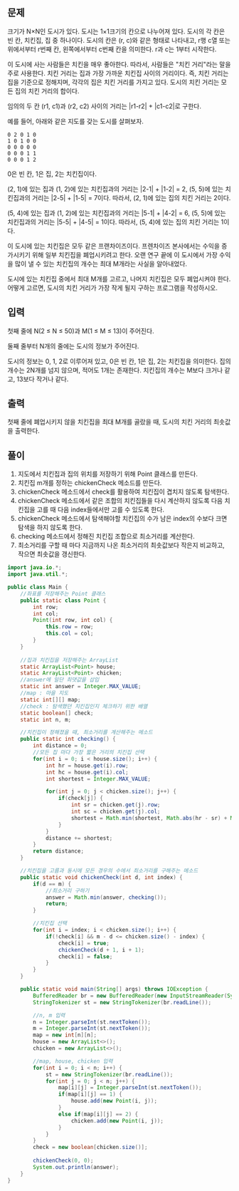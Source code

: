 ## 문제
크기가 N×N인 도시가 있다. 도시는 1×1크기의 칸으로 나누어져 있다. 도시의 각 칸은 빈 칸, 치킨집, 집 중 하나이다. 도시의 칸은 (r, c)와 같은 형태로 나타내고, r행 c열 또는 위에서부터 r번째 칸, 왼쪽에서부터 c번째 칸을 의미한다. r과 c는 1부터 시작한다.

이 도시에 사는 사람들은 치킨을 매우 좋아한다. 따라서, 사람들은 "치킨 거리"라는 말을 주로 사용한다. 치킨 거리는 집과 가장 가까운 치킨집 사이의 거리이다. 즉, 치킨 거리는 집을 기준으로 정해지며, 각각의 집은 치킨 거리를 가지고 있다. 도시의 치킨 거리는 모든 집의 치킨 거리의 합이다.

임의의 두 칸 (r1, c1)과 (r2, c2) 사이의 거리는 |r1-r2| + |c1-c2|로 구한다.

예를 들어, 아래와 같은 지도를 갖는 도시를 살펴보자.
```
0 2 0 1 0
1 0 1 0 0
0 0 0 0 0
0 0 0 1 1
0 0 0 1 2
```
0은 빈 칸, 1은 집, 2는 치킨집이다.

(2, 1)에 있는 집과 (1, 2)에 있는 치킨집과의 거리는 |2-1| + |1-2| = 2, (5, 5)에 있는 치킨집과의 거리는 |2-5| + |1-5| = 7이다. 따라서, (2, 1)에 있는 집의 치킨 거리는 2이다.

(5, 4)에 있는 집과 (1, 2)에 있는 치킨집과의 거리는 |5-1| + |4-2| = 6, (5, 5)에 있는 치킨집과의 거리는 |5-5| + |4-5| = 1이다. 따라서, (5, 4)에 있는 집의 치킨 거리는 1이다.

이 도시에 있는 치킨집은 모두 같은 프랜차이즈이다. 프렌차이즈 본사에서는 수익을 증가시키기 위해 일부 치킨집을 폐업시키려고 한다. 오랜 연구 끝에 이 도시에서 가장 수익을 많이 낼 수 있는  치킨집의 개수는 최대 M개라는 사실을 알아내었다.

도시에 있는 치킨집 중에서 최대 M개를 고르고, 나머지 치킨집은 모두 폐업시켜야 한다. 어떻게 고르면, 도시의 치킨 거리가 가장 작게 될지 구하는 프로그램을 작성하시오.

## 입력
첫째 줄에 N(2 ≤ N ≤ 50)과 M(1 ≤ M ≤ 13)이 주어진다.

둘째 줄부터 N개의 줄에는 도시의 정보가 주어진다.

도시의 정보는 0, 1, 2로 이루어져 있고, 0은 빈 칸, 1은 집, 2는 치킨집을 의미한다. 집의 개수는 2N개를 넘지 않으며, 적어도 1개는 존재한다. 치킨집의 개수는 M보다 크거나 같고, 13보다 작거나 같다.

## 출력
첫째 줄에 폐업시키지 않을 치킨집을 최대 M개를 골랐을 때, 도시의 치킨 거리의 최솟값을 출력한다.

## 풀이
1. 지도에서 치킨집과 집의 위치를 저장하기 위해 Point 클래스를 만든다.
2. 치킨집 m개를 정하는 chickenCheck 메소드를 만든다.
3. chickenCheck 메소드에서 check를 활용하여 치킨집이 겹치지 않도록 탐색한다.
4. chickenCheck 메소드에서 같은 조합의 치킨집들을 다시 계산하지 않도록 다음 치킨집을 고를 때 다음 index들에서만 고를 수 있도록 한다.
5. chickenCheck 메소드에서 탐색해야할 치킨집의 수가 남은 index의 수보다 크면 탐색을 하지 않도록 한다.
6. checking 메소드에서 정해진 치킨집 조합으로 최소거리를 계산한다.
7. 최소거리를 구할 때 마다 지금까지 나온 최소거리의 최솟값보다 작은지 비교하고, 작으면 최솟값을 갱신한다.

```java
import java.io.*;
import java.util.*;

public class Main {
    //좌표를 저장해주는 Point 클래스
    public static class Point {
        int row;
        int col;
        Point(int row, int col) {
            this.row = row;
            this.col = col;
        }
    }
    
    //집과 치킨집을 저장해주는 ArrayList
    static ArrayList<Point> house;
    static ArrayList<Point> chicken;
    //answer에 일단 최댓값을 삽입
    static int answer = Integer.MAX_VALUE;
    //map : 마을 지도
    static int[][] map;
    //check : 탐색했던 치킨집인지 체크하기 위한 배열
    static boolean[] check;
    static int n, m;

    //치킨집이 정해졌을 때, 최소거리를 계산해주는 메소드
    public static int checking() {
        int distance = 0;
        //모든 집 마다 가장 짧은 거리의 치킨집 선택
        for(int i = 0; i < house.size(); i++) {
            int hr = house.get(i).row;
            int hc = house.get(i).col;
            int shortest = Integer.MAX_VALUE;

            for(int j = 0; j < chicken.size(); j++) {
                if(check[j]) {
                    int sr = chicken.get(j).row;
                    int sc = chicken.get(j).col;
                    shortest = Math.min(shortest, Math.abs(hr - sr) + Math.abs(hc - sc));
                }
            }
            distance += shortest;
        }
        return distance;
    }

    //치킨집을 고름과 동시에 모든 경우의 수에서 최소거리를 구해주는 메소드
    public static void chickenCheck(int d, int index) {
        if(d == m) {
            //최소거리 구하기
            answer = Math.min(answer, checking());
            return;
        }

        //치킨집 선택
        for(int i = index; i < chicken.size(); i++) {
            if(!check[i] && m - d <= chicken.size() - index) {
                check[i] = true;
                chickenCheck(d + 1, i + 1);
                check[i] = false;
            }
        }
    }

    public static void main(String[] args) throws IOException {
        BufferedReader br = new BufferedReader(new InputStreamReader(System.in));
        StringTokenizer st = new StringTokenizer(br.readLine());

        //n, m 입력
        n = Integer.parseInt(st.nextToken());
        m = Integer.parseInt(st.nextToken());
        map = new int[n][n];
        house = new ArrayList<>();
        chicken = new ArrayList<>();

        //map, house, chicken 입력
        for(int i = 0; i < n; i++) {
            st = new StringTokenizer(br.readLine());
            for(int j = 0; j < n; j++) {
                map[i][j] = Integer.parseInt(st.nextToken());
                if(map[i][j] == 1) {
                    house.add(new Point(i, j));
                }
                else if(map[i][j] == 2) {
                    chicken.add(new Point(i, j));
                }
            }
        }
        check = new boolean[chicken.size()];
        
        chickenCheck(0, 0);
        System.out.println(answer);
    }
}
```
